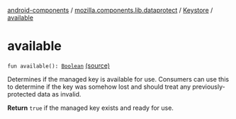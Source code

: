 [android-components](../../index.md) / [mozilla.components.lib.dataprotect](../index.md) / [Keystore](index.md) / [available](./available.md)

# available

`fun available(): `[`Boolean`](https://kotlinlang.org/api/latest/jvm/stdlib/kotlin/-boolean/index.html) [(source)](https://github.com/mozilla-mobile/android-components/blob/master/components/lib/dataprotect/src/main/java/mozilla/components/lib/dataprotect/Keystore.kt#L163)

Determines if the managed key is available for use.  Consumers can use this to
determine if the key was somehow lost and should treat any previously-protected
data as invalid.

**Return**
`true` if the managed key exists and ready for use.


